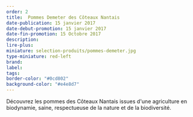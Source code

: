 ```yaml
---
order: 2
title:  Pommes Demeter des Côteaux Nantais
date-publication: 15 janvier 2017
date-debut-promotion: 15 janvier 2017
date-fin-promotion: 15 Octobre 2017
description: 
lire-plus:
miniature: selection-produits/pommes-demeter.jpg
type-miniature: red-left
brand:
label: 
tags:
border-color: "#0cd802"
background-color: "#e4e8d7"
---
```


Découvrez les pommes des Côteaux Nantais issues d'une agriculture en biodynamie, saine, respectueuse de la nature et de la biodiversité.


